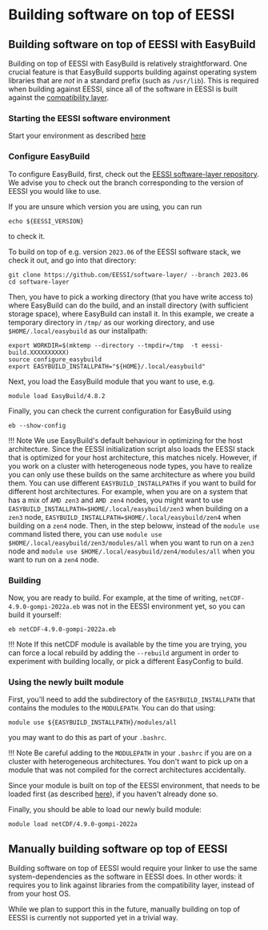 # Building software on top of EESSI

## Building software on top of EESSI with EasyBuild
Building on top of EESSI with EasyBuild is relatively straightforward. One crucial feature is that EasyBuild supports building against operating system libraries that are _not_ in a standard prefix (such as `/usr/lib`). This is required when building against EESSI, since all of the software in EESSI is built against the [compatibility layer](../compatibility_layer.md).

### Starting the EESSI software environment
Start your environment as described [here](../using_eessi/setting_up_environment.md)

### Configure EasyBuild
To configure EasyBuild, first, check out the [EESSI software-layer repository](https://github.com/EESSI/software-layer.git). We advise you to check out the branch corresponding to the version of EESSI you would like to use.

If you are unsure which version you are using, you can run
```
echo ${EESSI_VERSION}
```
to check it.

To build on top of e.g. version `2023.06` of the EESSI software stack, we check it out, and go into that directory:

```
git clone https://github.com/EESSI/software-layer/ --branch 2023.06
cd software-layer
```
Then, you have to pick a working directory (that you have write access to) where EasyBuild can do the build, and an install directory (with sufficient storage space), where EasyBuild can install it. In this example, we create a temporary directory in `/tmp/` as our working directory, and use `$HOME/.local/easybuild` as our installpath:
```
export WORKDIR=$(mktemp --directory --tmpdir=/tmp  -t eessi-build.XXXXXXXXXX)
source configure_easybuild
export EASYBUILD_INSTALLPATH="${HOME}/.local/easybuild"
```
Next, you load the EasyBuild module that you want to use, e.g. 
```
module load EasyBuild/4.8.2
```
Finally, you can check the current configuration for EasyBuild using
```
eb --show-config
```

!!! Note
    We use EasyBuild's default behaviour in optimizing for the host architecture. Since the EESSI initialization script also loads the EESSI stack that is optimized for your host architecture, this matches nicely. However, if you work on a cluster with heterogeneous node types, you have to realize you can only use these builds on the same architecture as where you build them. You can use different `EASYBUILD_INSTALLPATH`s if you want to build for different host architectures. For example, when you are on a system that has a mix of `AMD zen3` and `AMD zen4` nodes, you might want to use `EASYBUILD_INSTALLPATH=$HOME/.local/easybuild/zen3` when building on a `zen3` node, `EASYBUILD_INSTALLPATH=$HOME/.local/easybuild/zen4` when building on a `zen4` node. Then, in the step beloww, instead of the `module use` command listed there, you can use `module use $HOME/.local/easybuild/zen3/modules/all` when you want to run on a `zen3` node and `module use $HOME/.local/easybuild/zen4/modules/all` when you want to run on a `zen4` node.

### Building
Now, you are ready to build. For example, at the time of writing, `netCDF-4.9.0-gompi-2022a.eb` was not in the EESSI environment yet, so you can build it yourself:
```
eb netCDF-4.9.0-gompi-2022a.eb
```

!!! Note
    If this netCDF module is available by the time you are trying, you can force a local rebuild by adding the `--rebuild` argument in order to experiment with building locally, or pick a different EasyConfig to build.

### Using the newly built module
First, you'll need to add the subdirectory of the `EASYBUILD_INSTALLPATH` that contains the modules to the `MODULEPATH`. You can do that using:

```
module use ${EASYBUILD_INSTALLPATH}/modules/all
```

you may want to do this as part of your `.bashrc`.

!!! Note
    Be careful adding to the `MODULEPATH` in your `.bashrc` if you are on a cluster with heterogeneous architectures. You don't want to pick up on a module that was not compiled for the correct architectures accidentally.

Since your module is built on top of the EESSI environment, that needs to be loaded first (as described [here](../using_eessi/setting_up_environment.md)), if you haven't already done so.

Finally, you should be able to load our newly build module:
```
module load netCDF/4.9.0-gompi-2022a
```

## Manually building software op top of EESSI
Building software on top of EESSI would require your linker to use the same system-dependencies as the software in EESSI does. In other words: it requires you to link against libraries from the compatibility layer, instead of from your host OS.

While we plan to support this in the future, manually building on top of EESSI is currently not supported yet in a trivial way.
